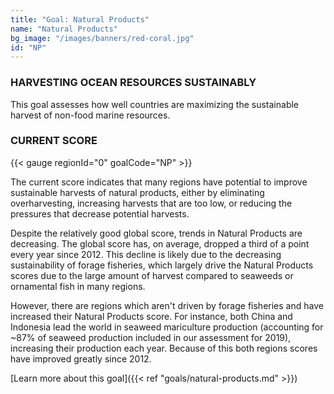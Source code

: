 ```yaml
---
title: "Goal: Natural Products"
name: "Natural Products"
bg_image: "/images/banners/red-coral.jpg"
id: "NP"
---
```


### HARVESTING OCEAN RESOURCES SUSTAINABLY

This goal assesses how well countries are maximizing the sustainable harvest of non-food marine resources.

### CURRENT SCORE

{{< gauge regionId="0" goalCode="NP" >}}

The current score indicates that many regions have potential to improve sustainable harvests of natural products, either by eliminating overharvesting, increasing harvests that are too low, or reducing the pressures that decrease potential harvests.  

Despite the relatively good global score, trends in Natural Products are decreasing. The global score has, on average, dropped a third of a point every year since 2012. This decline is likely due to the decreasing sustainability of forage fisheries, which largely drive the Natural Products scores due to the large amount of harvest compared to seaweeds or ornamental fish in many regions. 

However, there are regions which aren't driven by forage fisheries and have increased their Natural Products score. For instance, both China and Indonesia lead the world in seaweed mariculture production (accounting for ~87% of seaweed production included in our assessment for 2019), increasing their production each year. Because of this both regions scores have improved greatly since 2012.



[Learn more about this goal]({{< ref "goals/natural-products.md" >}})